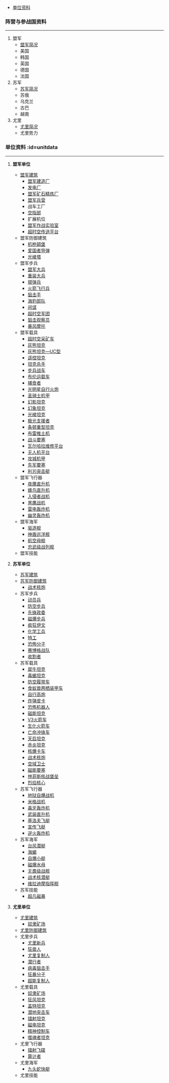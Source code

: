 - [单位资料](#unitdata)

### 阵营与参战国资料
***
1. 盟军
    * [盟军简况]
    * 美国
    * 韩国
    * 英国
    * 德国
    * 法国
2. 苏军
    * [苏军简况]
    * 苏俄
    * 乌克兰
    * 古巴
    * 越南
3. 尤里
    * [尤里简况]
    * 尤里势力


### 单位资料 :id=unitdata
***
  1. **盟军单位**
      * [盟军建筑](#盟军建筑)
        - [盟军建造厂]
        - [发电厂]
        - [盟军矿石精炼厂]
        - [盟军兵营]
        - 战车工厂
        - [空指部]
        - 扩展机位
        - [盟军作战实验室]
        - [超时空传送平台]
      * 盟军防御建筑
        - [机枪碉堡]
        - [爱国者导弹]
        - [光棱塔]
      * 盟军步兵
        - [盟军大兵]
        - [重装大兵]
        - [掷弹兵]
        - [火箭飞行兵]
        - [狙击手]
        - [海豹部队]
        - [间谍]
        - [超时空军团]
        - [狙击观察员]
        - [暴风摩托]
      * 盟军载具
        - [超时空采矿车]
        - [灰熊坦克]
        - [灰熊坦克—UC型]
        - [遥控坦克]
        - [坦克杀手]
        - [步兵战车]
        - [布伦运载车]
        - [捕食者]
        - [光明星自行火炮]
        - [圣骑士机甲]
        - [幻影坦克]
        - [幻象坦克]
        - [光棱坦克]
        - [极光支援者]
        - [条顿重型坦克]
        - [布雷推土机]
        - [战斗要塞]
        - [瓦尔哈拉维修平台]
        - [无人机平台]
        - [攻城机甲]
        - [先军要塞]
        - [利刃突击艇]
      * 盟军飞行器
        - [夜鹰直升机]
        - [蜂鸟直升机]
        - [入侵者战机]
        - [黑鹰战机]
        - [雷电轰炸机]
        - [幽灵轰炸机]
      * 盟军海军
        - [驱逐舰]
        - [神盾巡洋舰]
        - [航空母舰]
        - [忠武级战列舰]
      * 盟军技能

  2. **苏军单位**
     * [苏军建筑]()
     * [苏军防御建筑]()
       - [战术核炮]
     * 苏军步兵
       - [动员兵]
       - [防空步兵]
       - [先锋政委]
       - [磁爆步兵]
       - [疯狂伊文]
       - [化学工兵]
       - [特工]
       - [恐怖分子]
       - [赛博格战队]
       - [收割者]
     * 苏军载具
       - [犀牛坦克]
       - [毒蝎坦克]
       - [防空履带车]
       - [食蚁兽两栖装甲车]
       - [自行高炮]
       - [炸弹皮卡]
       - [恐怖机器人]
       - [磁能坦克]
       - [V3火箭车]
       - [生化火箭车]
       - [亡命冲锋车]
       - [天启坦克]
       - [赤炎坦克]
       - [核爆卡车]
       - [战术核炮]
       - [空域卫士]
       - [磁能要塞]
       - [林菲斯核战堡垒]
       - [烈焰核心]
     * 苏军飞行器
       - [地狱自爆战机]
       - [米格战机]
       - [毒牙轰炸机]
       - [武装直升机]
       - [基洛夫飞艇]
       - [宣传飞艇]
       - [逆火轰炸机]
     * 苏军海军
       - [台风潜艇]
       - [海蝎]
       - [自爆小艇]
       - [磁爆水母]
       - [无畏级战舰]
       - [战术核潜艇]
       - [维拉迪摩指挥舰]
     * 苏军技能
       - [超凡磁暴]

  3. **尤里单位**
     * [尤里建筑]()
       - [奴隶矿场]
     * [尤里防御建筑]()
     * 尤里步兵
       - [尤里新兵]
       - [狂兽人]
       - [尤里复制人]
       - [潜行者]
       - [病毒狙击手]
       - [狂暴分子]
       - [超能复制人]
     * 尤里载具
       - [奴隶矿场]
       - [狂风坦克]
       - [盖特坦克]
       - [潜地突击车]
       - [镭射坦克]
       - [磁电坦克]
       - [精神控制车]
       - [噬魂者坦克]
     * 尤里飞行器
       - [镭射飞碟]
       - [算计者]
     * 尤里海军
       - [九头蛇快艇]
     * 尤里技能



[cmt]:../../RN_Internal_Issues/wiki/单位资料
[自爆卡车]:../../InternalWiki/单位资料-自爆卡车

[盟军简况]:https://github.com/revengenowstudio/InternalWiki/blob/master/单位资料-盟军简介.md
[苏军简况]:../../RN_Internal_Issues/wiki/单位资料-苏军简介
[尤里简况]:../../RN_Internal_Issues/wiki/单位资料-尤里简介
<!-- Allied buildings -->
[光棱塔]:./BuildingData-PrismTower.md

[海豚]:../../RN_Internal_Issues/wiki/海豚
[遥控坦克]:../../RN_Internal_Issues/wiki/遥控坦克
[入侵者战机]:../../RN_Internal_Issues/wiki/入侵者战机
[镭射飞碟]:../../RN_Internal_Issues/wiki/单位资料-镭射幽浮
[间谍]:../../RN_Internal_Issues/wiki/单位资料-间谍
[防空履带车]:../../RN_Internal_Issues/wiki/单位资料-防空履带车
[防空步兵]:../../RN_Internal_Issues/wiki/单位资料-防空步兵
[雷电轰炸机]:../../RN_Internal_Issues/wiki/单位资料-雷电轰炸机
[食蚁兽两栖装甲车]:../../RN_Internal_Issues/wiki/单位资料-食蚁兽两栖装甲车
[驱逐舰]:../../RN_Internal_Issues/wiki/单位资料-驱逐舰
[黑鹰战机]:../../RN_Internal_Issues/wiki/单位资料-黑鹰战机
[V3火箭车]:./UnitData-V3Launcher.md
[忠武级战列舰]:../../RN_Internal_Issues/wiki/单位资料-“忠武”级战列舰
[瓦尔哈拉维修平台]:../../RN_Internal_Issues/wiki/单位资料-“瓦尔哈拉”维修平台
[九头蛇快艇]:../../RN_Internal_Issues/wiki/单位资料-九头蛇快艇
[亡命冲锋车]:../../RN_Internal_Issues/wiki/单位资料-亡命冲锋车
[先军要塞]:../../RN_Internal_Issues/wiki/单位资料-先军要塞
[先锋政委]:../../RN_Internal_Issues/wiki/单位资料-先锋政委
[光明星自行火炮]:../../RN_Internal_Issues/wiki/单位资料-光明星自行火炮
[光棱坦克]:./UnitData-PrismTank.md
[利刃突击艇]:../../RN_Internal_Issues/wiki/单位资料-利刃突击艇
[动员兵]:../../RN_Internal_Issues/wiki/单位资料-动员兵
[化学工兵]:../../RN_Internal_Issues/wiki/单位资料-化学工兵
[发电厂]:./单位资料-发电厂.md
[台风潜艇]:../../RN_Internal_Issues/wiki/单位资料-台风潜艇
[噬魂者坦克]:../../RN_Internal_Issues/wiki/单位资料-噬魂者坦克
[圣骑士机甲]:../../RN_Internal_Issues/wiki/单位资料-圣骑士机甲
[地狱自爆战机]:../../RN_Internal_Issues/wiki/单位资料-地狱自爆战机
[坦克杀手]:../../RN_Internal_Issues/wiki/单位资料-坦克杀手
[基洛夫飞艇]:../../RN_Internal_Issues/wiki/单位资料-基洛夫飞艇
[夜鹰直升机]:../../RN_Internal_Issues/wiki/单位资料-夜鹰直升机
[天启坦克]:../../RN_Internal_Issues/wiki/单位资料-天启坦克
[奴隶矿场]:../../RN_Internal_Issues/wiki/单位资料-奴隶矿场
[宣传飞艇]:../../RN_Internal_Issues/wiki/单位资料-宣传飞艇
[尤里复制人]:../../RN_Internal_Issues/wiki/单位资料-尤里复制人
[尤里新兵]:../../RN_Internal_Issues/wiki/单位资料-尤里新兵
[布伦运载车]:../../RN_Internal_Issues/wiki/单位资料-布伦运载车
[布雷推土机]:../../RN_Internal_Issues/wiki/单位资料-布雷推土机
[幻影坦克]:../../RN_Internal_Issues/wiki/单位资料-幻影坦克
[幻象坦克]:../../RN_Internal_Issues/wiki/单位资料-幻象坦克
[幽灵轰炸机]:../../RN_Internal_Issues/wiki/单位资料-幽灵轰炸机
[恐怖分子]:../../RN_Internal_Issues/wiki/单位资料-恐怖分子
[恐怖机器人]:../../RN_Internal_Issues/wiki/单位资料-恐怖机器人
[战斗要塞]:../../RN_Internal_Issues/wiki/单位资料-战斗要塞
[战术核潜艇]:../../RN_Internal_Issues/wiki/单位资料-战术核潜艇
[战术核炮]:../../RN_Internal_Issues/wiki/单位资料-战术核炮
[捕食者]:../../RN_Internal_Issues/wiki/单位资料-捕食者
[掷弹兵]:../../RN_Internal_Issues/wiki/单位资料-掷弹兵
[收割者]:../../RN_Internal_Issues/wiki/单位资料-收割者
[攻城机甲]:../../RN_Internal_Issues/wiki/单位资料-攻城机甲
[无人机平台]:../../RN_Internal_Issues/wiki/单位资料-无人机平台
[无畏级战舰]:../../RN_Internal_Issues/wiki/单位资料-无畏级战舰
[暴风摩托]:../../RN_Internal_Issues/wiki/单位资料-暴风摩托
[机枪碉堡]:../../RN_Internal_Issues/wiki/单位资料-机枪碉堡
[条顿重型坦克]:../../RN_Internal_Issues/wiki/单位资料-条顿重型坦克
[极光支援者]:../../RN_Internal_Issues/wiki/单位资料-极光支援者
[林菲斯核战堡垒]:../../RN_Internal_Issues/wiki/单位资料-林菲斯核战堡垒
[核爆卡车]:../../RN_Internal_Issues/wiki/单位资料-核爆卡车
[步兵战车]:../../RN_Internal_Issues/wiki/单位资料-步兵战车
[武装直升机]:../../RN_Internal_Issues/wiki/单位资料-武装直升机
[毒牙轰炸机]:../../RN_Internal_Issues/wiki/单位资料-毒牙轰炸机
[毒蝎坦克]:../../RN_Internal_Issues/wiki/单位资料-毒蝎坦克
[海蝎]:../../RN_Internal_Issues/wiki/单位资料-海蝎
[海豹部队]:../../RN_Internal_Issues/wiki/单位资料-海豹部队
[潜地突击车]:../../RN_Internal_Issues/wiki/单位资料-潜地突击车
[火箭飞行兵]:../../RN_Internal_Issues/wiki/单位资料-火箭飞行兵
[灰熊坦克]:../../RN_Internal_Issues/wiki/单位资料-灰熊坦克
[灰熊坦克—UC型]:../../RN_Internal_Issues/wiki/单位资料-灰熊坦克—UC型
[炸弹皮卡]:../../RN_Internal_Issues/wiki/单位资料-炸弹皮卡
[烈焰核心]:../../RN_Internal_Issues/wiki/单位资料-烈焰核心
[爱国者导弹]:../../RN_Internal_Issues/wiki/单位资料-爱国者飞弹
[特工]:./InfantryData-SovietSpecialAgent.md
[潜行者]:../../RN_Internal_Issues/wiki/单位资料-特种部队
[犀牛坦克]:./单位资料-犀牛坦克
[狂兽人]:../../RN_Internal_Issues/wiki/单位资料-狂兽人
[狂暴分子]:../../RN_Internal_Issues/wiki/单位资料-狂暴分子
[狂风坦克]:../../RN_Internal_Issues/wiki/单位资料-狂风坦克
[狙击手]:../../RN_Internal_Issues/wiki/单位资料-狙击手
[狙击观察员]:../../RN_Internal_Issues/wiki/单位资料-狙击观察员
[生化火箭车]:../../RN_Internal_Issues/wiki/单位资料-生化火箭车
[疯狂伊文]:../../RN_Internal_Issues/wiki/单位资料-疯狂伊文
[病毒狙击手]:../../RN_Internal_Issues/wiki/单位资料-病毒狙击手
[盖特坦克]:../../RN_Internal_Issues/wiki/单位资料-盖特坦克
[盟军作战实验室]:../../RN_Internal_Issues/wiki/单位资料-盟军作战实验室
[盟军兵营]:./单位资料-盟军兵营.md
[盟军大兵]:../../RN_Internal_Issues/wiki/单位资料-盟军大兵
[磁爆步兵]:../../RN_Internal_Issues/wiki/单位资料-磁爆步兵
[磁爆水母]:../../RN_Internal_Issues/wiki/单位资料-磁爆水母
[磁电坦克]:../../RN_Internal_Issues/wiki/单位资料-磁电坦克
[磁能坦克]:../../RN_Internal_Issues/wiki/单位资料-磁能坦克
[磁能要塞]:../../RN_Internal_Issues/wiki/单位资料-磁能要塞
[神盾巡洋舰]:../../RN_Internal_Issues/wiki/单位资料-神盾巡洋舰
[空域卫士]:../../RN_Internal_Issues/wiki/单位资料-空域卫士
[空指部]:./单位资料-空指部
[算计者]:../../RN_Internal_Issues/wiki/单位资料-算计者
[米格战机]:../../RN_Internal_Issues/wiki/单位资料-米格战机
[精神控制车]:../../RN_Internal_Issues/wiki/单位资料-精神控制车
[维拉迪摩指挥舰]:../../RN_Internal_Issues/wiki/单位资料-维拉迪摩指挥舰
[自爆小艇]:../../RN_Internal_Issues/wiki/单位资料-自爆小艇
[自行高炮]:../../RN_Internal_Issues/wiki/单位资料-自行高炮
[航空母舰]:../../RN_Internal_Issues/wiki/单位资料-航空母舰
[蜂鸟直升机]:../../RN_Internal_Issues/wiki/单位资料-蜂鸟直升机
[赛博格战队]:../../RN_Internal_Issues/wiki/单位资料-赛博格战队
[赤炎坦克]:../../RN_Internal_Issues/wiki/单位资料-赤炎坦克
[超时空军团]:../../RN_Internal_Issues/wiki/单位资料-超时空兵
[超时空传送平台]:../../RN_Internal_Issues/wiki/单位资料-超时空传送平台
[超时空采矿车]:../../RN_Internal_Issues/wiki/单位资料-超时空采矿车
[超能复制人]:../../RN_Internal_Issues/wiki/单位资料-超能复制人
[逆火轰炸机]:../../RN_Internal_Issues/wiki/单位资料-逆火轰炸机
[重装大兵]:../../RN_Internal_Issues/wiki/单位资料-重装大兵
[镭射坦克]:../../RN_Internal_Issues/wiki/单位资料-镭射坦克
[盟军矿石精炼厂]:./单位资料-盟军矿石精炼厂
[盟军建造厂]:./单位资料-盟军建造厂

<!--Soviet super weapons -->
[超凡磁暴]:./SWData-ElectricRampage.md
